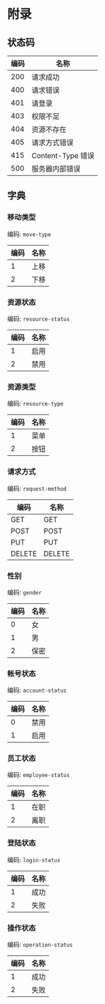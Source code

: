 # 附录

## 状态码

| 编码 | 名称              |
| ---- | ----------------- |
| 200  | 请求成功          |
| 400  | 请求错误          |
| 401  | 请登录            |
| 403  | 权限不足          |
| 404  | 资源不存在        |
| 405  | 请求方式错误      |
| 415  | Content-Type 错误 |
| 500  | 服务器内部错误    |

## 字典

### 移动类型

编码: `move-type`

| 编码 | 名称 |
| ---- | ---- |
| 1    | 上移 |
| 2    | 下移 |

### 资源状态

编码: `resource-status`

| 编码 | 名称 |
| ---- | ---- |
| 1    | 启用 |
| 2    | 禁用 |

### 资源类型

编码: `resource-type`

| 编码 | 名称 |
| ---- | ---- |
| 1    | 菜单 |
| 2    | 按钮 |

### 请求方式

编码: `request-method`

| 编码   | 名称   |
| ------ | ------ |
| GET    | GET    |
| POST   | POST   |
| PUT    | PUT    |
| DELETE | DELETE |

### 性别

编码: `gender`

| 编码 | 名称 |
| ---- | ---- |
| 0    | 女   |
| 1    | 男   |
| 2    | 保密 |

### 帐号状态

编码: `account-status`

| 编码 | 名称 |
| ---- | ---- |
| 0    | 禁用 |
| 1    | 启用 |

### 员工状态

编码: `employee-status`

| 编码 | 名称 |
| ---- | ---- |
| 1    | 在职 |
| 2    | 离职 |

### 登陆状态

编码: `login-status`

| 编码 | 名称 |
| ---- | ---- |
| 1    | 成功 |
| 2    | 失败 |

### 操作状态

编码: `operation-status`

| 编码 | 名称 |
| ---- | ---- |
| 1    | 成功 |
| 2    | 失败 |
